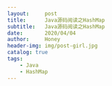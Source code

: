 ```yaml
---
layout:     post   				    
title:      Java源码阅读之HashMap		
subtitle:   Java源码阅读之HashMap
date:       2020/04/04 				
author:     Honey 					
header-img: img/post-girl.jpg 	
catalog: true 						
tags:								
    - Java
    - HashMap
---
```

## 